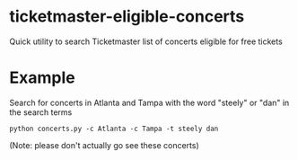# ticketmaster-eligible-concerts
Quick utility to search Ticketmaster list of concerts eligible for free tickets

# Example
Search for concerts in Atlanta and Tampa with the word "steely" or "dan" in the search terms

`python concerts.py -c Atlanta -c Tampa -t steely dan`

(Note: please don't actually go see these concerts)
